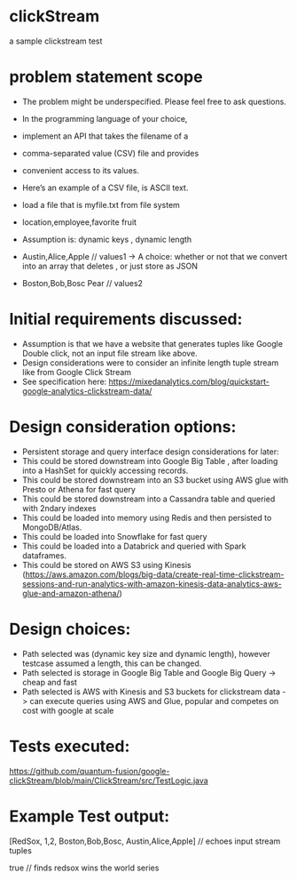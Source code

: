 # clickStream
a sample clickstream test 

# problem statement scope
- The problem might be underspecified. Please feel free to ask questions.
- In the programming language of your choice,
- implement an API that takes the filename of a
- comma-separated value (CSV) file and provides
- convenient access to its values.
- Here’s an example of a CSV file, is ASCII text.
- load a file that is myfile.txt from file system

- location,employee,favorite fruit 
- Assumption is: dynamic keys , dynamic length
- Austin,Alice,Apple // values1 -> A choice: whether or not that we convert into an array that deletes , or just store as JSON
- Boston,Bob,Bosc Pear // values2

# Initial requirements discussed:
- Assumption is that we have a website that generates tuples like Google Double click, not an input file stream like above.
- Design considerations were to consider an infinite length tuple stream like from Google Click Stream
- See specification here: https://mixedanalytics.com/blog/quickstart-google-analytics-clickstream-data/

# Design consideration options:
- Persistent storage and query interface design considerations for later:
- This could be stored downstream into Google Big Table , after loading into a HashSet for quickly accessing records.
- This could be stored downstream into an S3 bucket using AWS glue with Presto or Athena for fast query
- This could be stored downstream into a Cassandra table and queried with 2ndary indexes
- This could be loaded into memory using Redis and then persisted to MongoDB/Atlas.
- This could be loaded into Snowflake for fast query
- This could be loaded into a Databrick and queried with Spark dataframes.
- This could be stored on AWS S3 using Kinesis (https://aws.amazon.com/blogs/big-data/create-real-time-clickstream-sessions-and-run-analytics-with-amazon-kinesis-data-analytics-aws-glue-and-amazon-athena/)

# Design choices:
- Path selected was (dynamic key size and dynamic length), however testcase assumed a length, this can be changed.
- Path selected is storage in Google Big Table and Google Big Query -> cheap and fast
- Path selected is AWS with Kinesis and S3 buckets for clickstream data -> can execute queries using AWS and Glue, popular and competes on cost with google at scale

# Tests executed:
https://github.com/quantum-fusion/google-clickStream/blob/main/ClickStream/src/TestLogic.java

# Example Test output:

[RedSox, 1,2, Boston,Bob,Bosc, Austin,Alice,Apple] // echoes input stream tuples

true // finds redsox wins the world series



